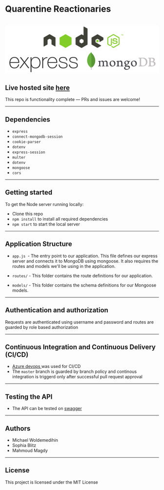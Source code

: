 # Quarentine Reactionaries

# ![Node/Express/Mongoose Project App](node-express.png) 
## Live hosted site [here](https://blitz-studio-rest.azurewebsites.net/)

This repo is functionality complete — PRs and issues are welcome!

---

## Dependencies

- `express` 
- `connect-mongodb-session`
- `cookie-parser`
- `dotenv`
- `express-session`
- `multer`
- `dotenv`
- `mongoose`
- `cors`

---
## Getting started

To get the Node server running locally:

- Clone this repo
- `npm install` to install all required dependencies
- `npm start` to start the local server
---
## Application Structure

- `app.js `- The entry point to our application. This file defines our express server and connects it to MongoDB using mongoose. It also requires the routes and models we'll be using in the application.

- `routes/` - This folder contains the route definitions for our application.

- `models/` - This folder contains the schema definitions for our Mongoose models.

---

## Authentication and authorization

Requests are authenticated using username and password and routes are guarded by role based authorization

---

## Continuous Integration and Continuous Delivery (CI/CD)

- [Azure devops ](https://dev.azure.com) was used for CI/CD
- The `master` branch is guarded by branch policy and continous integration is triggerd only after successful pull request approval

---

## Testing the API

- The API can be tested on [swagger](http://localhost:4000/api-docs/)

---

## Authors
* Michael Woldemedihin
* Sophia Blitz
* Mahmoud Magdy

---
## License

This project is licensed under the MIT License 
